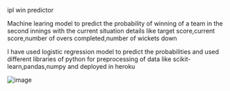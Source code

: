 
ipl win predictor 

Machine learing model to predict the probability of winning of a team in the second innings with the current situation details like target score,current score,number of overs completed,number of wickets down

I have used logistic regression model to predict the probabilities
and used different libraries of python for preprocessing of data like scikit-learn,pandas,numpy
and deployed in  heroku


![image](https://github.com/Sathvik145/ipl-win-predictor/assets/92632503/81e7698f-5993-44e2-99d5-b09ba58f3d30)
